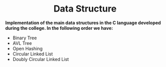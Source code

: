<h1 align="center"> Data Structure </h1>

**Implementation of the main data structures in the C language developed during the college. In the following order we have:**

+ Binary Tree
+ AVL Tree
+ Open Hashing
+ Circular Linked List
+ Doubly Circular Linked List

